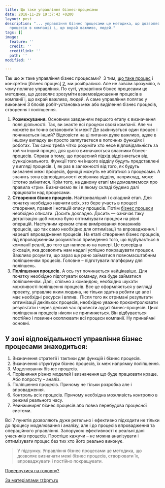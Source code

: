 ```yaml
---
title: Що таке управління бізнес-процесами
date: 2018-11-29 19:37:43 +0200
layout: post
description: "... управління бізнес процесами це методика, що дозволяє зрозуміти взаємовідношення
  процесів в компанії і, що вкрай важливо, людей."
tags: []
image:
  feature: ''
  credit: ''
  creditlink: ''
  path: ''
modified: ''

---
```

Так що ж таке управління бізнес процесами?  З тим, [що таке процес][1] і конкретно [бізнес процес] [2], ми розібралися. Але не зовсім зрозуміло, в чому полягає управління. По суті, управління бізнес процесами це методика, що дозволяє зрозуміти взаємовідношення процесів в компанії і, що вкрай важливо, людей. А саме управління полягає у виконанні 3 блоків робіт-установка меж або виділення бізнес процесів, створення і поліпшення.

1. **Розмежування.** Основним завданням першого етапу є визначення поля діяльності. Так, ви знаєте всі процеси своєї компанії. Але чи можете ви точно встановити їх межі? Де закінчується один процес і починається інший? Відповісти на ці питання дуже важливо, адже в іншому випадку ви просто заплутаєтеся в поточних функціях і роботах. Так само треба чітко розуміти хто несе відповідальність за той чи інший процес, для цього визначаються власники бізнес-процесів. Справа в тому, що процесний підхід відрізняється від функціонального. Функції того чи іншого відділу будуть представлені у вигляді процесів. І, як раз в залежності від того, як будуть визначені межі процесів, функції можуть не збігатися з процесами. А значить зона відповідальності керівника відділу, наприклад, може істотно змінитися. Крім того, на даному етапі ми домовляємося про правила «гри». Визначаємо як і в якому складі будемо далі працювати над процесами.
2. **Створення бізнес процесів.** Найтриваліший і складний етап. Для початку необхідно навчити всіх, хто бере участь в процесі створення, правил і нотацій опису процесів. Потім [бізнес процеси][2] необхідно описати. Досить докладно. Досить — означає таку деталізацію щоб можна було оптимізувати процеси на рівні операцій. Наступним кроком стане вимірювання показників процесів, що так само необхідно для оптимізації та впровадження. І нарешті впровадження процесів. На етапі створення бізнес процесів, під впровадженням розуміється приведення того, що відбувається в компанії реалії, до того що написано на папері. Це своєрідна фіксація, яка дозволить нам надалі успішно покращувати процеси. Важливо розуміти, що зараз ще рано займатися повномасштабним поліпшенням процесів. Головне – підготувати платформу для поліпшень.
3. **Поліпшення процесів.** А ось тут починається найцікавіше. Для початку необхідно підготувати команду, яка буде займатися поліпшенням. Далі, спільно з командою, необхідно шукати можливості поліпшення процесів. Все це оформляється у вигляді проекту, управляє яким людина, не тільки здатна робити це але і має необхідні ресурси і вплив.  Після того як отримані результати оптимізації декількох процесів, необхідно уважно проконтролювати результати і через деякий час провести аудит бізнес-процесів. Цикл поліпшення процесів ніколи не припиняється. Він відбувається постійно і повинен охоплювати всі процеси компанії. Ну принаймні основні.

## У зоні відповідальності управління бізнес процесами знаходиться:

1. Визначення стратегії і тактики для функцій і бізнес процесів.
2. Визначення структури бізнес процесів, їх меж напрямку поліпшення.
3. Моделювання бізнес процесів.
4. Порівняння різних моделей і визначення що буде працювати краще. Або попросту – аналіз.
5. Поліпшення процесів. Причому не тільки розробка але і впровадження.
6. Контроль всіх процесів. Причому необхідна можливість контролю в режимі реального часу.
7. Реинжинирнг бізнес процесів або повна перебудова процесної системи.

Всі 7 пунктів дозволяють дуже ретельно і ефективно підходити не тільки до процесу моделювання і аналізу, але і до процесів впровадження та операційного управління. Запорукою ефективності є реальні дані учасників процесів. Простіше кажучи – не можна аналізувати і оптимізувати процес без тих хто його реально виконує.

> У підсумку. Управління бізнес процесами це методика, що дозволяє визначати межі бізнес процесів, створювати їх, впроваджувати і постійно покращувати.
 
 [Повернутися на головну?][4]

[За матеріалами rzbpm.ru](http://rzbpm.ru/knowledge/upravlenie-biznes-processami-eto.html "Permalink to Что такое управление бизнес процессами")

[1]: http://rzbpm.ru/knowledge/pochemu-processy-stali-s-pristavkoj-biznes.html "Чому процеси мають приставку -Бізнес?"
[2]: http://rzbpm.ru/knowledge/pravilnyj-biznes-process-eto-osnova-otlichnyx-rezultatov.html "Правильний бізнес процес це основа відмінних результатів"
[4]: https://vokov.treba.tk